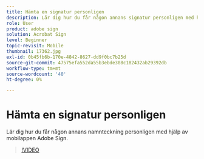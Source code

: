 ```yaml
---
title: Hämta en signatur personligen
description: Lär dig hur du får någon annans signatur personligen med hjälp av mobilappen Adobe Sign
role: User
product: adobe sign
solution: Acrobat Sign
level: Beginner
topic-revisit: Mobile
thumbnail: 17362.jpg
exl-id: 0b45fb6b-170e-4842-8627-dd9f0bc7b25d
source-git-commit: 47575efa552da55b3ebde308c182432ab29392db
workflow-type: tm+mt
source-wordcount: '40'
ht-degree: 0%

---
```


# Hämta en signatur personligen

Lär dig hur du får någon annans namnteckning personligen med hjälp av mobilappen Adobe Sign.

>[!VIDEO](https://video.tv.adobe.com/v/17362?hidetitle=true)
